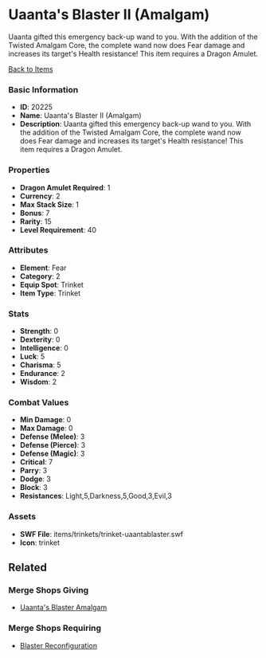# Uaanta's Blaster II (Amalgam)

Uaanta gifted this emergency back-up wand to you. With the addition of the Twisted Amalgam Core, the complete wand now does Fear damage and increases its target's Health resistance! This item requires a Dragon Amulet.

[Back to Items](../items.md)

### Basic Information

- **ID**: 20225
- **Name**: Uaanta&#039;s Blaster II (Amalgam)
- **Description**: Uaanta gifted this emergency back-up wand to you. With the addition of the Twisted Amalgam Core, the complete wand now does Fear damage and increases its target&#039;s Health resistance! This item requires a Dragon Amulet.

### Properties

- **Dragon Amulet Required**: 1
- **Currency**: 2
- **Max Stack Size**: 1
- **Bonus**: 7
- **Rarity**: 15
- **Level Requirement**: 40

### Attributes

- **Element**: Fear
- **Category**: 2
- **Equip Spot**: Trinket
- **Item Type**: Trinket

### Stats

- **Strength**: 0
- **Dexterity**: 0
- **Intelligence**: 0
- **Luck**: 5
- **Charisma**: 5
- **Endurance**: 2
- **Wisdom**: 2

### Combat Values

- **Min Damage**: 0
- **Max Damage**: 0
- **Defense (Melee)**: 3
- **Defense (Pierce)**: 3
- **Defense (Magic)**: 3
- **Critical**: 7
- **Parry**: 3
- **Dodge**: 3
- **Block**: 3
- **Resistances**: Light,5,Darkness,5,Good,3,Evil,3

### Assets

- **SWF File**: items/trinkets/trinket-uaantablaster.swf
- **Icon**: trinket

## Related

### Merge Shops Giving

- [Uaanta's Blaster Amalgam](../merge-shops/343-uaanta-s-blaster-amalgam.md)

### Merge Shops Requiring

- [Blaster Reconfiguration](../merge-shops/354-blaster-reconfiguration.md)

